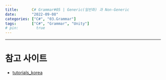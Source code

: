 ```yaml
---
title:      C# Grammar#05 | Generic(일반화) 과 Non-Generic
date:       "2022-09-08"
categories: ["C#", "03.Grammar"]
tags:       ["C#", "Grammar", "Unity"]
# pin:        true
---
```



---

# 참고 사이트
 - [tutorials_korea](https://blog.naver.com/tutorials_korea/221610337593)